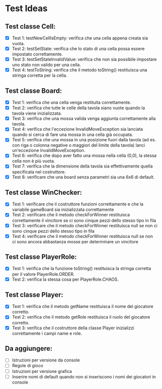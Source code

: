 # Test Ideas

## Test classe Cell:
- [x] Test 1: testNewCellIsEmpty: verifica che una cella appena creata sia vuota.
- [x] Test 2: testSetState: verifica che lo stato di una cella possa essere impostato correttamente.
- [x] Test 3: testSetStateInvalidValue: verifica che non sia possibile impostare uno stato non valido per una cella.
- [x] Test 4: testToString: verifica che il metodo toString() restituisca una stringa corretta per la cella.

## Test classe Board:
- [X] Test 1: verifica che una cella venga restituita correttamente.
- [x] Test 2: verifica che tutte le celle della tavola siano vuote quando la tavola viene inizializzata.
- [X] Test 3: verifica che una mossa valida venga aggiunta correttamente alla tavola.
- [x] Test 4: verifica che l'eccezione InvalidMoveException sia lanciata quando si cerca di fare una mossa in una cella già occupata.
- [x] Test 5: verifica che una mossa in una posizione fuori dalla tavola (ad es. con riga o colonna negative o maggiori del limite della tavola) lanci un'eccezione InvalidMoveException.
- [X] Test 6: verifica che dopo aver fatto una mossa nella cella (0,0), la stessa cella non è più vuota.
- [X] Test 7: verifica che la dimensione della tavola sia effettivamente quella specificata nel costruttore.
- [X] Test 8: verificare che una board senza parametri sia una 6x6 di default.

## Test classe WinChecker:
- [X] Test 1: verificare che il costruttore funzioni correttamente e che la variabile gameBoard sia inizializzata correttamente
- [X] Test 2: verificare che il metodo checkForWinner restituisca correttamente il vincitore se ci sono cinque pezzi dello stesso tipo in fila
- [X] Test 3: verificare che il metodo checkForWinner restituisca null se non ci sono cinque pezzi dello stesso tipo in fila
- [X] Test 4: verificare che il metodo checkForWinner restituisca null se non ci sono ancora abbastanza mosse per determinare un vincitore

## Test classe PlayerRole:
- [X] Test 1: verifica che la funzione toString() restituisca la stringa corretta per il valore PlayerRole.ORDER.
- [X] Test 2: verifica la stessa cosa per PlayerRole.CHAOS.

## Test classe Player:
- [X] Test 1: verifica che il metodo getName restituisca il nome del giocatore corretto.
- [X] Test 2: verifica che il metodo getRole restituisca il ruolo del giocatore corretto.
- [X] Test 3: verifica che il costruttore della classe Player inizializzi correttamente i campi name e role.

## Da aggiungere:
- [ ] Istruzioni per versione da console
- [ ] Regole di gioco
- [ ] Istruzioni per versione grafica
- [ ] Inserire nomi di default quando non si inseriscono i nomi dei giocatori in console